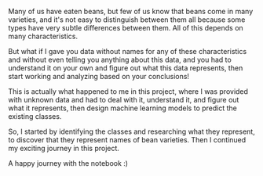 Many of us have eaten beans, but few of us know that beans come in many varieties, and it's not easy to distinguish between them all because some types have very subtle differences between them. All of this depends on many characteristics.

But what if I gave you data without names for any of these characteristics and without even telling you anything about this data, and you had to understand it on your own and figure out what this data represents, then start working and analyzing based on your conclusions!

This is actually what happened to me in this project, where I was provided with unknown data and had to deal with it, understand it, and figure out what it represents, then design machine learning models to predict the existing classes.

So, I started by identifying the classes and researching what they represent, to discover that they represent names of bean varieties. Then I continued my exciting journey in this project.

A happy journey with the notebook :)
